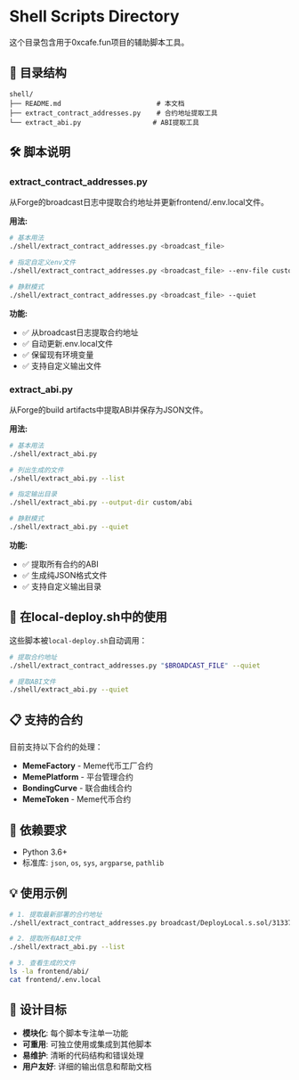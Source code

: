 # Shell Scripts Directory

这个目录包含用于0xcafe.fun项目的辅助脚本工具。

## 📁 目录结构

```
shell/
├── README.md                        # 本文档
├── extract_contract_addresses.py    # 合约地址提取工具
└── extract_abi.py                  # ABI提取工具
```

## 🛠️ 脚本说明

### extract_contract_addresses.py

从Forge的broadcast日志中提取合约地址并更新frontend/.env.local文件。

**用法:**
```bash
# 基本用法
./shell/extract_contract_addresses.py <broadcast_file>

# 指定自定义env文件
./shell/extract_contract_addresses.py <broadcast_file> --env-file custom/.env

# 静默模式
./shell/extract_contract_addresses.py <broadcast_file> --quiet
```

**功能:**
- ✅ 从broadcast日志提取合约地址
- ✅ 自动更新.env.local文件
- ✅ 保留现有环境变量
- ✅ 支持自定义输出文件

### extract_abi.py

从Forge的build artifacts中提取ABI并保存为JSON文件。

**用法:**
```bash
# 基本用法
./shell/extract_abi.py

# 列出生成的文件
./shell/extract_abi.py --list

# 指定输出目录
./shell/extract_abi.py --output-dir custom/abi

# 静默模式
./shell/extract_abi.py --quiet
```

**功能:**
- ✅ 提取所有合约的ABI
- ✅ 生成纯JSON格式文件
- ✅ 支持自定义输出目录

## 🚀 在local-deploy.sh中的使用

这些脚本被`local-deploy.sh`自动调用：

```bash
# 提取合约地址
./shell/extract_contract_addresses.py "$BROADCAST_FILE" --quiet

# 提取ABI文件
./shell/extract_abi.py --quiet
```

## 📋 支持的合约

目前支持以下合约的处理：

- **MemeFactory** - Meme代币工厂合约
- **MemePlatform** - 平台管理合约  
- **BondingCurve** - 联合曲线合约
- **MemeToken** - Meme代币合约

## 🔧 依赖要求

- Python 3.6+
- 标准库: `json`, `os`, `sys`, `argparse`, `pathlib`

## 💡 使用示例

```bash
# 1. 提取最新部署的合约地址
./shell/extract_contract_addresses.py broadcast/DeployLocal.s.sol/31337/run-latest.json

# 2. 提取所有ABI文件
./shell/extract_abi.py --list

# 3. 查看生成的文件
ls -la frontend/abi/
cat frontend/.env.local
```

## 🎯 设计目标

- **模块化**: 每个脚本专注单一功能
- **可重用**: 可独立使用或集成到其他脚本
- **易维护**: 清晰的代码结构和错误处理
- **用户友好**: 详细的输出信息和帮助文档 